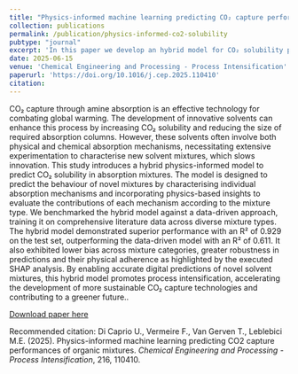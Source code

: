 ```yaml
---
title: "Physics-informed machine learning predicting CO₂ capture performances of organic mixtures"
collection: publications
permalink: /publication/physics-informed-co2-solubility
pubtype: "journal"
excerpt: 'In this paper we develop an hybrid model for CO₂ solubility prediction differentiating physical and chemical absorption'
date: 2025-06-15
venue: 'Chemical Engineering and Processing - Process Intensification'
paperurl: 'https://doi.org/10.1016/j.cep.2025.110410'
citation: 
---
```

CO₂ capture through amine absorption is an effective technology for combating global warming. The development of innovative solvents can enhance this process by increasing CO₂ solubility and reducing the size of required absorption columns. However, these solvents often involve both physical and chemical absorption mechanisms, necessitating extensive experimentation to characterise new solvent mixtures, which slows innovation. This study introduces a hybrid physics-informed model to predict CO₂ solubility in absorption mixtures. The model is designed to predict the behaviour of novel mixtures by characterising individual absorption mechanisms and incorporating physics-based insights to evaluate the contributions of each mechanism according to the mixture type. We benchmarked the hybrid model against a data-driven approach, training it on comprehensive literature data across diverse mixture types. The hybrid model demonstrated superior performance with an R² of 0.929 on the test set, outperforming the data-driven model with an R² of 0.611. It also exhibited lower bias across mixture categories, greater robustness in predictions and their physical adherence as highlighted by the executed SHAP analysis. By enabling accurate digital predictions of novel solvent mixtures, this hybrid model promotes process intensification, accelerating the development of more sustainable CO₂ capture technologies and contributing to a greener future..


[Download paper here](https://doi.org/10.1016/j.cep.2025.110410)

Recommended citation: Di Caprio U., Vermeire F., Van Gerven T., Leblebici M.E. (2025). Physics-informed machine learning predicting CO2 capture performances of organic mixtures. <i>Chemical Engineering and Processing - Process Intensification</i>, 216, 110410. 